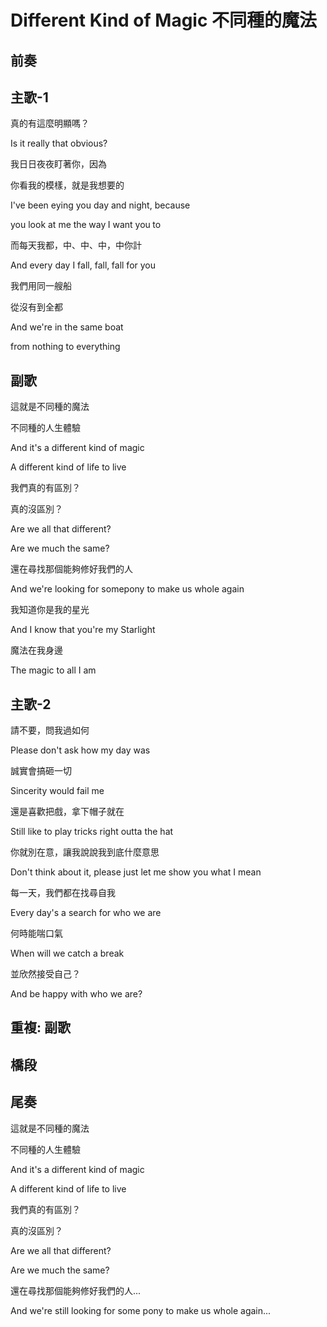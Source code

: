 # Different Kind of Magic 不同種的魔法

## 前奏

## 主歌-1

真的有這麼明顯嗎？

Is it really that obvious?



我日日夜夜盯著你，因為

你看我的模樣，就是我想要的

I've been eying you day and night, because

you look at me the way I want you to



而每天我都，中、中、中，中你計

And every day I fall, fall, fall for you



我們用同一艘船

從沒有到全都

And we're in the same boat

from nothing to everything

## 副歌
這就是不同種的魔法

不同種的人生體驗

And it's a different kind of magic

A different kind of life to live



我們真的有區別？

真的沒區別？

Are we all that different?

Are we much the same?



還在尋找那個能夠修好我們的人

And we're looking for somepony to make us whole again



我知道你是我的星光

And I know that you're my Starlight



魔法在我身邊

The magic to all I am

## 主歌-2
請不要，問我過如何

Please don't ask how my day was



誠實會搞砸一切

Sincerity would fail me



還是喜歡把戲，拿下帽子就在

Still like to play tricks right outta the hat



你就別在意，讓我說說我到底什麼意思

Don't think about it, please just let me show you what I mean



每一天，我們都在找尋自我

Every day's a search for who we are



何時能喘口氣

When will we catch a break



並欣然接受自己？

And be happy with who we are?

## 重複: 副歌

## 橋段

## 尾奏

這就是不同種的魔法

不同種的人生體驗

And it's a different kind of magic

A different kind of life to live



我們真的有區別？

真的沒區別？

Are we all that different?

Are we much the same?



還在尋找那個能夠修好我們的人...

And we're still looking for some pony to make us whole again...
